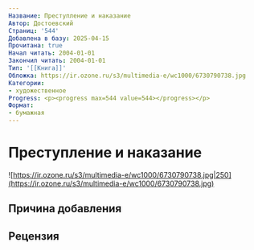 ```yaml
---
Название: Преступление и наказание
Автор: Достоевский
Страниц: '544'
Добавлена в базу: 2025-04-15
Прочитана: true
Начал читать: 2004-01-01
Закончил читать: 2004-01-01
Тип: '[[Книга]]'
Обложка: https://ir.ozone.ru/s3/multimedia-e/wc1000/6730790738.jpg
Категории:
- художественное
Progress: <p><progress max=544 value=544></progress></p>
Формат:
- бумажная
---
```

# Преступление и наказание

![https://ir.ozone.ru/s3/multimedia-e/wc1000/6730790738.jpg|250](https://ir.ozone.ru/s3/multimedia-e/wc1000/6730790738.jpg)

## Причина добавления


## Рецензия